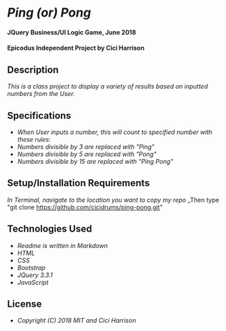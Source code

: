 
# _Ping (or) Pong_

#### JQuery Business/UI Logic Game, June 2018

#### Epicodus Independent Project by Cici Harrison

## Description

_This is a class project to display a variety of results based on inputted numbers from the User._

## Specifications

* _When User inputs a number, this will count to specified number with these rules:_
* _Numbers divisible by 3 are replaced with "Ping"_
* _Numbers divisible by 5 are replaced with "Pong"_
* _Numbers divisible by 15 are replaced with "Ping Pong"_

## Setup/Installation Requirements

_In Terminal, navigate to the location you want to copy my repo_
_Then type "git clone https://github.com/cicidrums/ping-pong.git"

## Technologies Used

* _Readme is written in Markdown_
* _HTML_
* _CSS_
* _Bootstrap_
* _JQuery 3.3.1_
* _JavaScript_

## License

* _Copyright (C) 2018 MIT and Cici Harrison_
